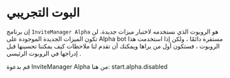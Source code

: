 # البوت التجريبي

إن برنامج `InviteManager Alpha` هو الروبوت الذي نستخدمه لاختبار ميزات جديدة. لن تكون الميزات الجديدة الموجودة على Alpha bot مستقرة دائمًا ، ولكن إذا استخدمت هذا الروبوت ، فستكون أول من يراها ويمكنك أن تقدم لنا ملاحظات كيف يمكننا تحسينها قبل إدراجها في الروبوت الرئيسي .

قم بدعوة InviteManager Alpha من هنا: start.alpha.disabled
